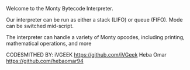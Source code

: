 Welcome to the Monty Bytecode Interpreter.

Our interpreter can be run as either a stack (LIFO) or queue (FIFO). Mode can be switched mid-script. 

The interpreter can handle a variety of Monty opcodes, including printing, mathematical operations, and more

CODESMITHED BY: iVGEEK <https://github.com/iVGeek>
                Heba Omar <https://github.com/hebaomar94>
